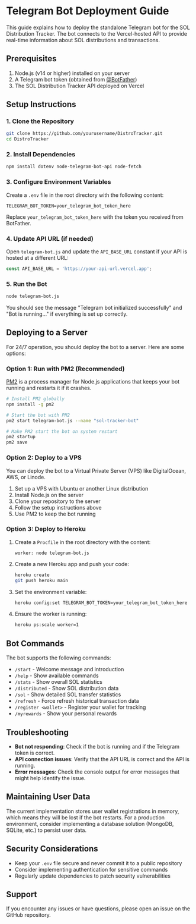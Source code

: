 # Telegram Bot Deployment Guide

This guide explains how to deploy the standalone Telegram bot for the SOL Distribution Tracker. The bot connects to the Vercel-hosted API to provide real-time information about SOL distributions and transactions.

## Prerequisites

1. Node.js (v14 or higher) installed on your server
2. A Telegram bot token (obtained from [@BotFather](https://t.me/botfather))
3. The SOL Distribution Tracker API deployed on Vercel

## Setup Instructions

### 1. Clone the Repository

```bash
git clone https://github.com/yourusername/DistroTracker.git
cd DistroTracker
```

### 2. Install Dependencies

```bash
npm install dotenv node-telegram-bot-api node-fetch
```

### 3. Configure Environment Variables

Create a `.env` file in the root directory with the following content:

```
TELEGRAM_BOT_TOKEN=your_telegram_bot_token_here
```

Replace `your_telegram_bot_token_here` with the token you received from BotFather.

### 4. Update API URL (if needed)

Open `telegram-bot.js` and update the `API_BASE_URL` constant if your API is hosted at a different URL:

```javascript
const API_BASE_URL = 'https://your-api-url.vercel.app';
```

### 5. Run the Bot

```bash
node telegram-bot.js
```

You should see the message "Telegram bot initialized successfully" and "Bot is running..." if everything is set up correctly.

## Deploying to a Server

For 24/7 operation, you should deploy the bot to a server. Here are some options:

### Option 1: Run with PM2 (Recommended)

[PM2](https://pm2.keymetrics.io/) is a process manager for Node.js applications that keeps your bot running and restarts it if it crashes.

```bash
# Install PM2 globally
npm install -g pm2

# Start the bot with PM2
pm2 start telegram-bot.js --name "sol-tracker-bot"

# Make PM2 start the bot on system restart
pm2 startup
pm2 save
```

### Option 2: Deploy to a VPS

You can deploy the bot to a Virtual Private Server (VPS) like DigitalOcean, AWS, or Linode.

1. Set up a VPS with Ubuntu or another Linux distribution
2. Install Node.js on the server
3. Clone your repository to the server
4. Follow the setup instructions above
5. Use PM2 to keep the bot running

### Option 3: Deploy to Heroku

1. Create a `Procfile` in the root directory with the content:
   ```
   worker: node telegram-bot.js
   ```

2. Create a new Heroku app and push your code:
   ```bash
   heroku create
   git push heroku main
   ```

3. Set the environment variable:
   ```bash
   heroku config:set TELEGRAM_BOT_TOKEN=your_telegram_bot_token_here
   ```

4. Ensure the worker is running:
   ```bash
   heroku ps:scale worker=1
   ```

## Bot Commands

The bot supports the following commands:

- `/start` - Welcome message and introduction
- `/help` - Show available commands
- `/stats` - Show overall SOL statistics
- `/distributed` - Show SOL distribution data
- `/sol` - Show detailed SOL transfer statistics
- `/refresh` - Force refresh historical transaction data
- `/register <wallet>` - Register your wallet for tracking
- `/myrewards` - Show your personal rewards

## Troubleshooting

- **Bot not responding**: Check if the bot is running and if the Telegram token is correct.
- **API connection issues**: Verify that the API URL is correct and the API is running.
- **Error messages**: Check the console output for error messages that might help identify the issue.

## Maintaining User Data

The current implementation stores user wallet registrations in memory, which means they will be lost if the bot restarts. For a production environment, consider implementing a database solution (MongoDB, SQLite, etc.) to persist user data.

## Security Considerations

- Keep your `.env` file secure and never commit it to a public repository
- Consider implementing authentication for sensitive commands
- Regularly update dependencies to patch security vulnerabilities

## Support

If you encounter any issues or have questions, please open an issue on the GitHub repository. 